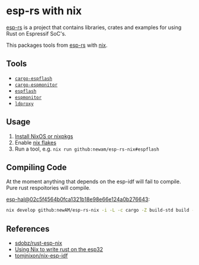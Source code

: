 # esp-rs with nix

[esp-rs] is a project that contains libraries, crates and examples for using Rust on Espressif SoC's.

This packages tools from [esp-rs] with [nix].

## Tools

* [`cargo-espflash`](https://github.com/esp-rs/espflash)
* [`cargo-espmonitor`](https://github.com/esp-rs/espmonitor)
* [`espflash`](https://github.com/esp-rs/espflash)
* [`espmonitor`](https://github.com/esp-rs/espmonitor)
* [`ldproxy`](https://github.com/ivmarkov/embuild)

## Usage

1. [Install NixOS or nixpkgs](https://nixos.org/download.html)
2. Enable [nix flakes](https://nixos.wiki/wiki/Flakes)
3. Run a tool, e.g. `nix run github:newam/esp-rs-nix#espflash`

## Compiling Code

At the moment anything that depends on the esp-idf will fail to compile.  Pure rust respoitories will compile.

[esp-hal@02c5f4564b0fca1321b18e98e66e124a0b276643](https://github.com/esp-rs/esp-hal/tree/02c5f4564b0fca1321b18e98e66e124a0b276643):

```bash
nix develop github:newAM/esp-rs-nix -i -L -c cargo -Z build-std build --target xtensa-esp32-none-elf -p esp32-hal
```

## References

* [sdobz/rust-esp-nix](https://github.com/sdobz/rust-esp-nix)
* [Using Nix to write rust on the esp32](https://specific.solutions.limited/projects/hanging-plotter/esp-rust)
* [tomjnixon/nix-esp-idf](https://github.com/tomjnixon/nix-esp-idf)

[esp-rs]: https://github.com/esp-rs
[nix]: https://nixos.org/
[nixpkgs repository]: https://github.com/NixOS/nixpkgs
